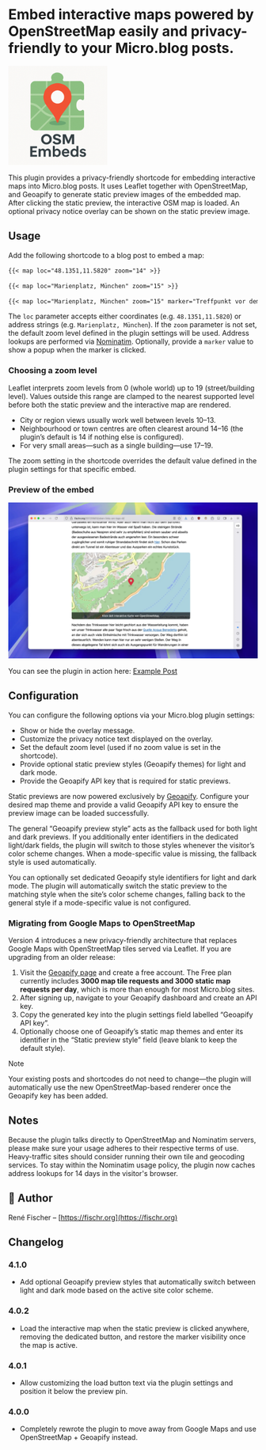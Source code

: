 # Embed interactive maps powered by OpenStreetMap easily and privacy-friendly to your Micro.blog posts.

<img src="logo.png" alt="Map embeds for Micro.blog" width="200">

This plugin provides a privacy-friendly shortcode for embedding interactive maps into Micro.blog posts. It uses Leaflet together with OpenStreetMap, and Geoapify to generate static preview images of the embedded map. After clicking the static preview, the interactive OSM map is loaded. An optional privacy notice overlay can be shown on the static preview image.

## Usage

Add the following shortcode to a blog post to embed a map:

```markdown
{{< map loc="48.1351,11.5820" zoom="14" >}}
```

```markdown
{{< map loc="Marienplatz, München" zoom="15" >}}
```

```markdown
{{< map loc="Marienplatz, München" zoom="15" marker="Treffpunkt vor dem Rathaus" >}}
```

The `loc` parameter accepts either coordinates (e.g. `48.1351,11.5820`) or address strings (e.g. `Marienplatz, München`). If the `zoom` parameter is not set, the default zoom level defined in the plugin settings will be used. Address lookups are performed via [Nominatim](https://nominatim.openstreetmap.org/). Optionally, provide a `marker` value to show a popup when the marker is clicked.

### Choosing a zoom level

Leaflet interprets zoom levels from 0 (whole world) up to 19 (street/building level). Values outside this range are clamped to the nearest supported level before both the static preview and the interactive map are rendered.

- City or region views usually work well between levels 10–13.
- Neighbourhood or town centres are often clearest around 14–16 (the plugin’s default is 14 if nothing else is configured).
- For very small areas—such as a single building—use 17–19.

The zoom setting in the shortcode overrides the default value defined in the plugin settings for that specific embed.

### Preview of the embed

<img src="preview.webp" alt="Embedded OSM in a Micro.blog posting">

You can see the plugin in action here: [Example Post](https://fischr.org/2017/09/03/oben-links-am-lago-di/)

## Configuration

You can configure the following options via your Micro.blog plugin settings:

- Show or hide the overlay message.
- Customize the privacy notice text displayed on the overlay.
- Set the default zoom level (used if no zoom value is set in the shortcode).
- Provide optional static preview styles (Geoapify themes) for light and dark mode.
- Provide the Geoapify API key that is required for static previews.

Static previews are now powered exclusively by [Geoapify](https://www.geoapify.com/). Configure your desired map theme and provide a valid Geoapify API key to ensure the preview image can be loaded successfully.

The general “Geoapify preview style” acts as the fallback used for both light and dark previews. If you additionally enter identifiers in the dedicated light/dark fields, the plugin will switch to those styles whenever the visitor’s color scheme changes. When a mode-specific value is missing, the fallback style is used automatically.

You can optionally set dedicated Geoapify style identifiers for light and dark mode. The plugin will automatically switch the static preview to the matching style when the site’s color scheme changes, falling back to the general style if a mode-specific value is not configured.

### Migrating from Google Maps to OpenStreetMap

Version 4 introduces a new privacy-friendly architecture that replaces Google Maps with OpenStreetMap tiles served via Leaflet. If you are upgrading from an older release:

1. Visit the [Geoapify page](https://www.geoapify.com/) and create a free account. The Free plan currently includes **3000 map tile requests and 3000 static map
   requests per day**, which is more than enough for most Micro.blog sites.
2. After signing up, navigate to your Geoapify dashboard and create an API key.
3. Copy the generated key into the plugin settings field labelled “Geoapify API key”.
4. Optionally choose one of Geoapify’s static map themes and enter its identifier in the
   “Static preview style” field (leave blank to keep the default style).

> [!NOTE]
> Your existing posts and shortcodes do not need to change—the plugin will automatically use the new OpenStreetMap-based renderer once the Geoapify key has been added.

## Notes

Because the plugin talks directly to OpenStreetMap and Nominatim servers, please make sure your usage adheres to their respective terms of use. Heavy-traffic sites should consider running their own tile and geocoding services. To stay within the Nominatim usage policy, the plugin now caches address lookups for 14 days in the visitor's browser.

## 👤 Author

René Fischer – [https://fischr.org](https://fischr.org)

## Changelog

### 4.1.0
- Add optional Geoapify preview styles that automatically switch between light and dark mode based on the active site color scheme.

### 4.0.2
- Load the interactive map when the static preview is clicked anywhere, removing the dedicated button, and restore the marker visibility once the map is active.

### 4.0.1
- Allow customizing the load button text via the plugin settings and position it below the preview pin.

### 4.0.0
- Completely rewrote the plugin to move away from Google Maps and use OpenStreetMap + Geoapify instead.
